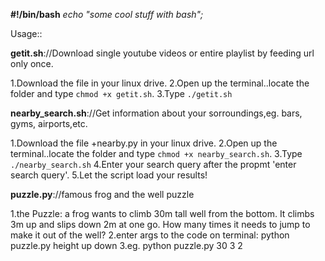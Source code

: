  <b>#!/bin/bash</b>
<i>echo "some cool stuff with bash";</i>

Usage::

<b>getit.sh</b>://Download single youtube videos or entire playlist by feeding url only once. 

1.Download the file in your linux drive.
2.Open up the terminal..locate the folder and type `chmod +x getit.sh`.
3.Type `./getit.sh`

<b>nearby_search.sh</b>://Get information about your sorroundings,eg. bars, gyms, airports,etc.

1.Download the file +nearby.py in your linux drive.
2.Open up the terminal..locate the folder and type `chmod +x nearby_search.sh`.
3.Type `./nearby_search.sh`
4.Enter your search query after the propmt 'enter search query'.
5.Let the script load your results!

<b>puzzle.py</b>://famous frog and the well puzzle

1.the Puzzle: a frog wants to climb 30m tall well from the bottom. It climbs 3m up and slips down 2m at one go. How many times it needs to jump to make it out of the well?
2.enter args to the code on terminal: python puzzle.py height up down 
3.eg. python puzzle.py 30 3 2
